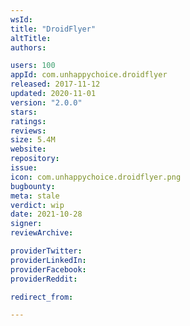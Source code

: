 ```yaml
---
wsId: 
title: "DroidFlyer"
altTitle: 
authors:

users: 100
appId: com.unhappychoice.droidflyer
released: 2017-11-12
updated: 2020-11-01
version: "2.0.0"
stars: 
ratings: 
reviews: 
size: 5.4M
website: 
repository: 
issue: 
icon: com.unhappychoice.droidflyer.png
bugbounty: 
meta: stale
verdict: wip
date: 2021-10-28
signer: 
reviewArchive:

providerTwitter: 
providerLinkedIn: 
providerFacebook: 
providerReddit: 

redirect_from:

---
```


